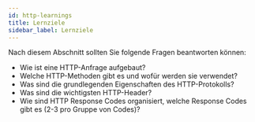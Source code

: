 ```yaml
---
id: http-learnings
title: Lernziele
sidebar_label: Lernziele
---
```


Nach diesem Abschnitt sollten Sie folgende Fragen beantworten können:
- Wie ist eine HTTP-Anfrage aufgebaut?
- Welche HTTP-Methoden gibt es und wofür werden sie verwendet?
- Was sind die grundlegenden Eigenschaften des HTTP-Protokolls?
- Was sind die wichtigsten HTTP-Header?
- Wie sind HTTP Response Codes organisiert, welche Response Codes gibt es (2-3 pro Gruppe von Codes)?